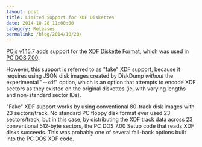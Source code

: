 ```yaml
---
layout: post
title: Limited Support for XDF Diskettes
date: 2014-10-28 11:00:00
category: Releases
permalink: /blog/2014/10/28/
---
```


[PCjs v1.15.7](https://github.com/jeffpar/pcjs/releases/tag/v1.15.7) adds support for the
[XDF Diskette Format](http://www.os2museum.com/wp/the-xdf-diskette-format/), which was used in
[PC DOS 7.00](/software/pcx86/sys/dos/ibm/7.00/).

However, this support is referred to as "fake" XDF support, because it requires using JSON disk images created
by DiskDump *without* the experimental "--xdf" option, which is an option that attempts to encode XDF sectors as they
existed on the original diskettes (ie, with varying lengths and non-standard sector IDs).

"Fake" XDF support works by using conventional 80-track disk images with 23 sectors/track.  No standard PC floppy disk
format ever used 23 sectors/track, but in this case, by distributing the XDF track data across 23 conventional 512-byte
sectors, the PC DOS 7.00 Setup code that reads XDF disks succeeds.  This was probably one of several fall-back options
built into the PC DOS XDF code.

